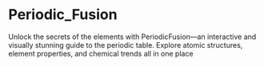 # Periodic_Fusion
Unlock the secrets of the elements with PeriodicFusion—an interactive and visually stunning guide to the periodic table. Explore atomic structures, element properties, and chemical trends all in one place
